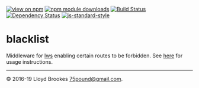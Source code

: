 [![view on npm](https://img.shields.io/npm/v/lws-blacklist.svg)](https://www.npmjs.org/package/lws-blacklist)
[![npm module downloads](https://img.shields.io/npm/dt/lws-blacklist.svg)](https://www.npmjs.org/package/lws-blacklist)
[![Build Status](https://travis-ci.org/lwsjs/blacklist.svg?branch=master)](https://travis-ci.org/lwsjs/blacklist)
[![Dependency Status](https://david-dm.org/lwsjs/blacklist.svg)](https://david-dm.org/lwsjs/blacklist)
[![js-standard-style](https://img.shields.io/badge/code%20style-standard-brightgreen.svg)](https://github.com/feross/standard)

# blacklist

Middleware for [lws](https://github.com/lwsjs/lws) enabling certain routes to be forbidden. See [here](https://github.com/lwsjs/local-web-server/wiki/How-to-blacklist-certain-routes) for usage instructions.

* * *

&copy; 2016-19 Lloyd Brookes <75pound@gmail.com>.
